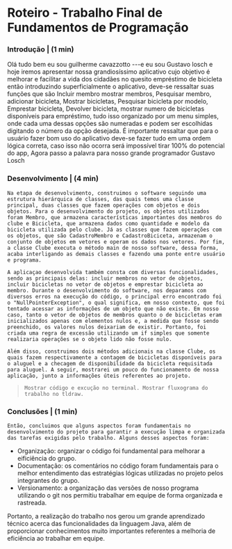 # Roteiro - Trabalho Final de Fundamentos de Programação

### Introdução | (1 min)

Olá tudo bem eu sou guilherme cavazzotto
---e eu sou Gustavo losch
e hoje iremos apresentar nossa grandiosíssimo aplicativo cujo objetivo é melhorar e facilitar a vida dos cidadães no quesito empréstimo de bicicleta
então introduzindo superficialmente o aplicativo, deve-se ressaltar suas funções que são Incluir membro
 mostrar membros, Pesquisar membro, adicionar bicicleta, Mostrar bicicletas, Pesquisar bicicleta por modelo, Emprestar bicicleta, Devolver bicicleta, mostrar numero de bicicletas disponíveis para empréstimo,
tudo isso organizado por um menu simples, onde cada uma dessas opções são numeradas e podem ser escolhidas digitando o número da opção desejada. É importante ressaltar que para o usuário fazer bom uso do aplicativo deve-se fazer tudo em uma ordem lógica correta, caso isso não ocorra será impossível tirar 100% do potencial do app,
Agora passo a palavra para nosso grande programador Gustavo Losch

### Desenvolvimento | (4 min)

    Na etapa de desenvolvimento, construimos o software seguindo uma estrutura hierárquica de classes, das quais temos uma classe principal, duas classes que fazem operações com objetos e dois objetos. Para o desenvolvimento do projeto, os objetos utilizados foram Membro, que armazena características importantes dos membros do clube e Bicicleta, que armazena dados como quantidade e modelo da bicicleta utilizada pelo clube. Já as classes que fazem operações com os objetos, que são CadastroMembro e CadastroBiciceta, armazenam o conjunto de objetos em vetores e operam os dados nos vetores. Por fim, a classe Clube executa o método main de nosso software, dessa forma, acaba interligando as demais classes e fazendo uma ponte entre usuário e programa.

    A aplicaçao desenvolvida também consta com diversas funcionalidades, sendo as principais delas: incluir membros no vetor de objetos, incluir bicicletas no vetor de objetos e emprestar bicicleta ao membro. Durante o desenvolvimento do software, nos deparamos com diversos erros na execução do código, o principal erro encontrado foi o "NullPointerException", o qual significa, em nosso contexto, que foi tentado acessar as informações de um objeto que não existe. Em nosso caso, tanto o vetor de objetos de membros quanto o de bicicletas eram inicializados apenas com elementos nulos e, a medida que fosse sendo preenchido, os valores nulos deixariam de existir. Portanto, foi criada uma regra de excessão utilizando um if simples que somente realizaria operações se o objeto lido não fosse nulo.

    Além disso, construimos dois métodos adicionais na classe Clube, os quais fazem respectivamente a contagem de bicicletas disponíveis para o aluguel e a checagem de disponibilidade da bicicleta requisitada para aluguel. A seguir, mostrarei um pouco do funcionamento de nossa aplicação, junto a informações úteis referentes ao projeto.

>     Mostrar código e excução no terminal. Mostrar fluxograma do trabalho no tldraw.

### Conclusões | (1 min)

    Então, concluimos que alguns aspectos foram fundamentais no desenvolvimento do projeto para garantir a execução limpa e organizada das tarefas exigidas pelo trabalho. Alguns desses aspectos foram:

* Organização: organizar o código foi fundamental para melhorar a eificiência do grupo.
* Documentação: os comentários no código foram fundamentais para o melhor entendimento das estratégias lógicas utilizadas no projeto pelos integrantes do grupo.
* Versionamento: a organização das versões de nosso programa utilizando o git nos permitiu trabalhar em equipe de forma organizada e rastreada.

Portanto, a realização do trabalho nos gerou um grande aprendizado técnico acerca das funcionalidades da linguagem Java, além de proporcionar conhecimentos muito importantes referentes a melhoria de eficiência ao trabalhar em equipe.

